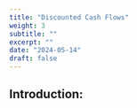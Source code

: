 ```yaml
---
title: "Discounted Cash Flows"
weight: 3
subtitle: ""
excerpt: ""
date: "2024-05-14"
draft: false
---
```


## Introduction: 
